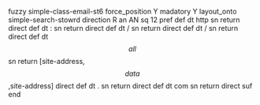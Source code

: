 fuzzy simple-class-email-st6
   force_position Y
   madatory Y
   layout_onto simple-search-stowrd
   direction R
   an AN
   sq 12
   pref 
   def 
    dt http
    sn 
    return 
    direct 
   def 
    dt :
    sn 
    return 
    direct 
   def 
    dt /
    sn 
    return 
    direct 
   def 
    dt /
    sn 
    return 
    direct 
   def 
    dt $$all$$
    sn 
    return [site-address,$$data$$,site-address]
    direct 
   def 
    dt .
    sn 
    return 
    direct 
   def 
    dt com
    sn 
    return 
    direct 
   suf 
end
